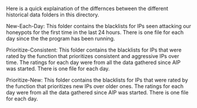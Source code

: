 Here is a quick explaination of the differnces between the different historical data folders in this directory.

New-Each-Day: This folder contains the blacklists for IPs seen attacking our honeypots for the first time in the 
last 24 hours. There is one file for each day since the the program has been running. 

Prioritize-Consistent: This folder contains the blacklists for IPs that were rated by the function that prioritizes
consistent and aggressive IPs over time. The ratings for each day were from all the data gathered since AIP was started. 
There is one file for each day.

Prioritize-New: This folder contains the blacklists for IPs that were rated by the function that prioritizes new IPs over 
older ones. The ratings for each day were from all the data gathered since AIP was started. There is one file for each day. 
